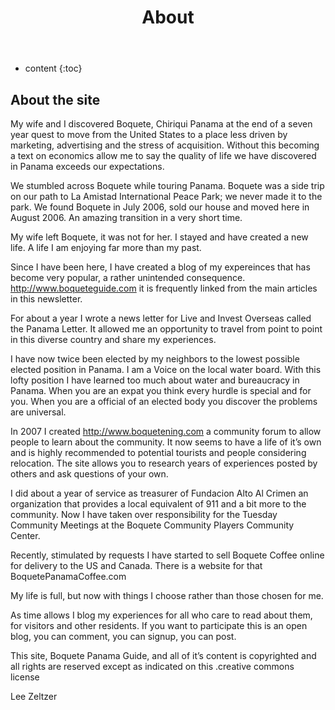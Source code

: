 ﻿---
layout: page
title: About
comments: true
permalink: /about/
---

* content
{:toc}

## About the site

My wife and I discovered Boquete, Chiriqui Panama at the end of a seven year quest to move from the United States to a place less driven by marketing, advertising and the stress of acquisition. Without this becoming a text on economics allow me to say the quality of life we have discovered in Panama exceeds our expectations.

We stumbled across Boquete while touring Panama. Boquete was a side trip on our path to La Amistad International Peace Park; we never made it to the park. We found Boquete in July 2006, sold our house and moved here in August 2006. An amazing transition in a very short time.

My wife left Boquete, it was not for her. I stayed and have created a new life. A life I am enjoying far more than my past.

Since I have been here, I have created a blog of my expereinces that has become very popular, a rather unintended consequence. http://www.boqueteguide.com it is frequently linked from the main articles in this newsletter.

For about a year I wrote a news letter for Live and Invest Overseas called the Panama Letter. It allowed me an opportunity to travel from point to point in this diverse country and share my experiences.

I have now twice been elected by my neighbors to the lowest possible elected position in Panama. I am a Voice on the local water board. With this lofty position I have learned too much about water and bureaucracy in Panama. When you are an expat you think every hurdle is special and for you. When you are a official of an elected body you discover the problems are universal.

In 2007 I created http://www.boquetening.com a community forum to allow people to learn about the community.   It now seems to have a life of it’s own and is highly recommended to potential tourists and people considering relocation. The site allows you to research years of experiences posted by others and ask questions of your own.

I did about a year of service as treasurer of Fundacion Alto Al Crimen an organization that provides a local equivalent of 911 and a bit more to the community.  Now I have taken over responsibility for the Tuesday Community Meetings at the Boquete Community Players Community Center.

Recently, stimulated by requests I have started to sell Boquete Coffee online for delivery to the US and Canada. There is a website for that BoquetePanamaCoffee.com

My life is full, but now with things I choose rather than those chosen for me.



As time allows I blog my experiences for all who care to read about them, for visitors and other residents. If you want to participate this is an open blog, you can comment, you can signup, you can post.

This site, Boquete Panama Guide, and all of it&#8217;s content is copyrighted and all rights are reserved except as indicated on this .creative commons license

Lee Zeltzer
